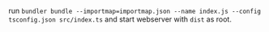 run ```bundler bundle --importmap=importmap.json --name index.js --config tsconfig.json src/index.ts``` and start webserver with ```dist``` as root.